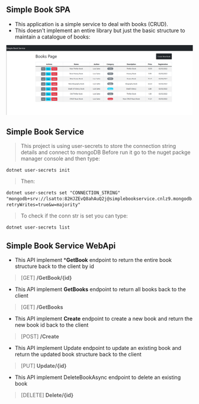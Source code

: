 
Simple Book SPA
---
* This application is a simple service to deal with books (CRUD).
* This doesn't implement an entire library but just the basic structure to maintain a catalogue of books:

![image](https://github.com/luiz-satto/SimpleBookService/blob/main/Assets/simple-book-service-home.PNG)

Simple Book Service
---
> This project is using user-secrets to store the connection string details and connect to mongoDB
> Before run it go to the nuget packge manager console and then type:
```
dotnet user-secrets init
```

> Then:
```
dotnet user-secrets set "CONNECTION_STRING" "mongodb+srv://lsatto:82HJZEvQ8ahAuQ2j@simplebookservice.cnlz9.mongodb.net/SimpleBookServiceDb?retryWrites=true&w=majority"
```

> To check if the conn str is set you can type:
```
dotnet user-secrets list
```

Simple Book Service WebApi
---
* This API implement ***GetBook** endpoint to return the entire book structure back to the client by id
> [GET] **/GetBook/{id}**
* This API implement **GetBooks** endpoint to return all books back to the client
> [GET] **/GetBooks**
* This API implement **Create** endpoint to create a new book and return the new book id back to the client
> [POST] **/Create**
* This API implement Update endpoint to update an existing book and return the updated book structure back to the client
> [PUT] **Update/{id}**
* This API implement DeleteBookAsync endpoint to delete an existing book
> [DELETE] **Delete/{id}**
